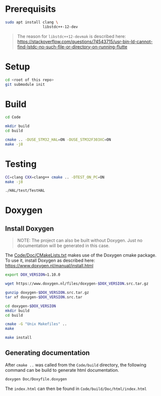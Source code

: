 # Prerequisits

```bash
sudo apt install clang \
                 libstdc++-12-dev
```

> The reason for `libstdc++12-devmak` is described here: https://stackoverflow.com/questions/74543715/usr-bin-ld-cannot-find-lstdc-no-such-file-or-directory-on-running-flutte

# Setup

```bash
cd <root of this repo>
git submodule init
```

# Build

```bash
cd Code

mkdir build
cd build

cmake .. -DUSE_STM32_HAL=ON -DUSE_STM32F303XC=ON
make -j8
```

# Testing

```bash
CC=clang CXX=clang++ cmake .. -DTEST_ON_PC=ON
make -j8

./HAL/test/TestHAL
```

# Doxygen

## Install Doxygen

> NOTE: The project can also be built without Doxygen. Just no documentation will be generated in this case.

The [Code/Doc/CMakeLists.txt](../Code/Doc/CMakeLists.txt) makes use of the Doxygen cmake package. To use it, install Doxygen as described here: https://www.doxygen.nl/manual/install.html

```bash
export DOX_VERSION=1.10.0

wget https://www.doxygen.nl/files/doxygen-$DOX_VERSION.src.tar.gz

gunzip doxygen-$DOX_VERSION.src.tar.gz
tar xf doxygen-$DOX_VERSION.src.tar

cd doxygen-$DOX_VERSION
mkdir build
cd build

cmake -G "Unix Makefiles" ..
make

make install
```

## Generating documentation

After `cmake ..` was called from the `Code/build` directory, the following command can be build to generate html documentation.

```bash
doxygen Doc/Doxyfile.doxygen
```

The `index.html` can then be found in `Code/build/Doc/html/index.html`
